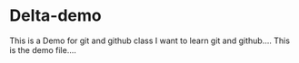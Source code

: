 # Delta-demo
This is a Demo for git and github class I want to learn git and github....
This is the demo file....
